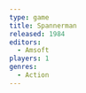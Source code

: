 ```yaml
---
type: game
title: Spannerman
released: 1984
editors: 
  - Amsoft
players: 1
genres:
  - Action
---
```

